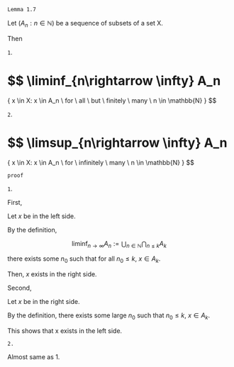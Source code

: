 ```
Lemma 1.7
```

Let $(A_n: n\in \mathbb{N})$ be a sequence of subsets of a set  X. 

Then

`1`. 

$$
\liminf_{n\rightarrow \infty} A_n
=
\{
    x \in X:
    x \in A_n \ for \ all \ but \ finitely \ many \ n \in \mathbb{N}
\}
$$

`2`.

$$
\limsup_{n\rightarrow \infty} A_n
=
\{
    x \in X:
    x \in A_n \ for \ infinitely \ many \ n \in \mathbb{N}
\}
$$


```
proof
```

`1`.

First,

Let $x$ be in the left side.

By the definition,

$$
\liminf_{n\rightarrow \infty} A_n
:=
\bigcup_{n \in \mathbb{N}}
\bigcap_{n \leq k}
A_k
$$

there exists some $n_0$
such that for all $n_0\leq k$, $x \in A_k$.

Then, $x$ exists in the right side.

Second,

Let $x$ be in the right side.

By the definition, there exists some large $n_0$ such that $n_0 \leq k$, $x \in A_k$.

This shows that x exists in the left side.

`2.`

Almost same as 1.